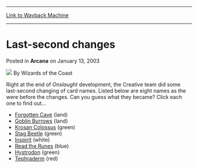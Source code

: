 
---
[Link to Wayback Machine](https://web.archive.org/web/20220702204537/https://magic.wizards.com/en/articles/archive/arcana/last-second-changes-2003-01-13)

[_metadata_:author]:- "Wizards of the Coast"
[_metadata_:description]:- "Right at the end of Onslaught development, the Creative team did some last-second changing of card names. Listed below are eight names as the were before the changes. Can you guess what they became? Click each one to find out… Forgotten Cave (land) Goblin Burrows (land) Krosan Colossus (green) Stag Beetle (green) Inspirit (white) Read the Runes (blue) Hystrodon (green)"
[_metadata_:generator]:- "Drupal 7 (http://drupal.org)"
[_metadata_:node]:- "605056"
[_metadata_:publish_date]:- "2003-01-13"
[_metadata_:source]:- "div-main-content"
[_metadata_:title]:- "Last-second changes"
[_metadata_:wayback_capture_timestamp]:- "2022-07-02 20:45:37"
[_metadata_:wayback_raw_url]:- "https://web.archive.org/web/20220702204537id_/https://magic.wizards.com/en/articles/archive/arcana/last-second-changes-2003-01-13"
[_metadata_:wayback_url]:- "https://magic.wizards.com/en/articles/archive/arcana/last-second-changes-2003-01-13"
---


Last-second changes
===================



 Posted in **Arcana**
 on January 13, 2003 






![](https://media.magic.wizards.com/styles/auth_small/public/images/person/wizards_author.jpg)
By Wizards of the Coast











Right at the end of *Onslaught* development, the Creative team did some last-second changing of card names. Listed below are eight names as the were before the changes. Can you guess what they became? Click each one to find out…


* [Forgotten Cave](http://gatherer.wizards.com/Pages/Card/Details.aspx?&name=Forgotten%2BCave) (land)
* [Goblin Burrows](http://gatherer.wizards.com/Pages/Card/Details.aspx?&name=Goblin%2BBurrows) (land)
* [Krosan Colossus](http://gatherer.wizards.com/Pages/Card/Details.aspx?&name=Krosan%2BColossus) (green)
* [Stag Beetle](http://gatherer.wizards.com/Pages/Card/Details.aspx?&name=Stag%2BBeetle) (green)
* [Inspirit](http://gatherer.wizards.com/Pages/Card/Details.aspx?&name=Inspirit) (white)
* [Read the Runes](http://gatherer.wizards.com/Pages/Card/Details.aspx?&name=Read%2Bthe%2BRunes) (blue)
* [Hystrodon](http://gatherer.wizards.com/Pages/Card/Details.aspx?&name=Hystrodon) (green)
* [Tephraderm](http://gatherer.wizards.com/Pages/Card/Details.aspx?&name=Tephraderm) (red)






